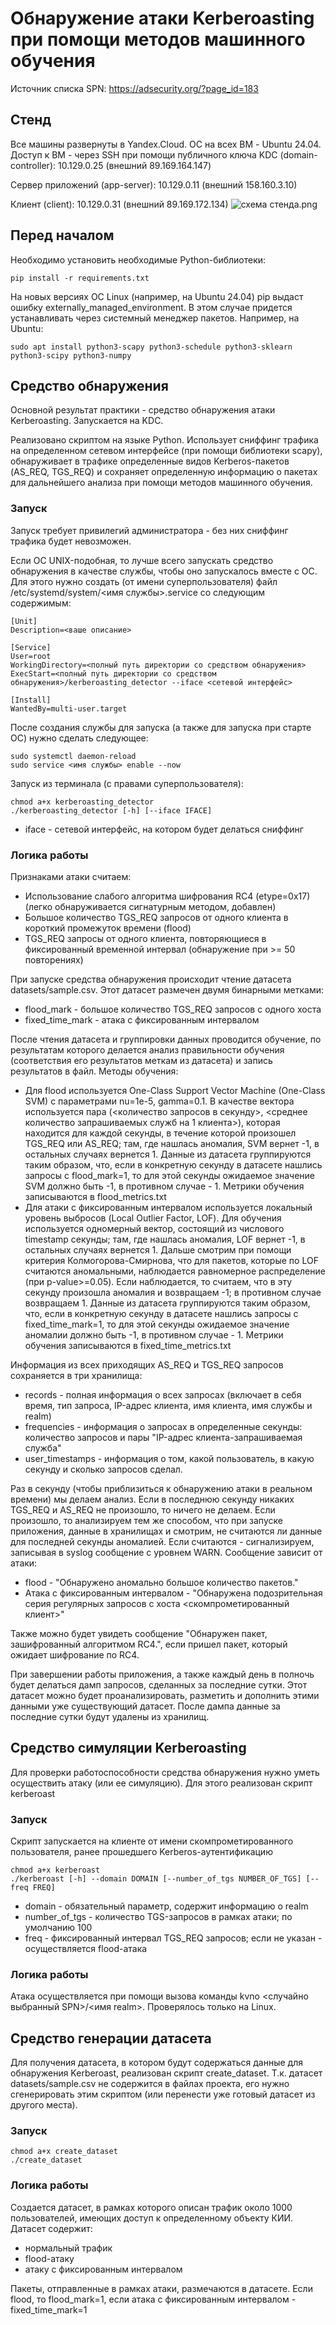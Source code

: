 # Обнаружение атаки Kerberoasting при помощи методов машинного обучения
Источник списка SPN: https://adsecurity.org/?page_id=183

## Стенд
Все машины развернуты в Yandex.Cloud. ОС на всех ВМ - Ubuntu 24.04. Доступ к ВМ - через SSH при помощи публичного ключа
KDC (domain-controller): 10.129.0.25 (внешний 89.169.164.147)

Сервер приложений (app-server): 10.129.0.11 (внешний 158.160.3.10)

Клиент (client): 10.129.0.31 (внешний 89.169.172.134)
![схема стенда.png](%D1%81%D1%85%D0%B5%D0%BC%D0%B0%20%D1%81%D1%82%D0%B5%D0%BD%D0%B4%D0%B0.png)

## Перед началом
Необходимо установить необходимые Python-библиотеки:
```shell
pip install -r requirements.txt
```
На новых версиях ОС Linux (например, на Ubuntu 24.04) pip выдаст ошибку externally_managed_environment. В этом случае
придется устанавливать через системный менеджер пакетов. Например, на Ubuntu:
```shell
sudo apt install python3-scapy python3-schedule python3-sklearn python3-scipy python3-numpy
```

## Средство обнаружения
Основной результат практики - средство обнаружения атаки Kerberoasting. Запускается на KDC.

Реализовано скриптом на языке Python. Использует сниффинг трафика на определенном сетевом интерфейсе
(при помощи библиотеки scapy), обнаруживает в трафике определенные видов Kerberos-пакетов (AS_REQ, TGS_REQ) и
сохраняет определенную информацию о пакетах для дальнейшего анализа при помощи методов машинного обучения.

### Запуск
Запуск требует привилегий администратора - без них сниффинг трафика будет невозможен.

Если ОС UNIX-подобная, то лучше всего запускать средство обнаружения в качестве службы, чтобы оно запускалось вместе с ОС.
Для этого нужно создать (от имени суперпользователя) файл /etc/systemd/system/<имя службы>.service со следующим
содержимым:
```
[Unit]
Description=<ваше описание>

[Service]
User=root
WorkingDirectory=<полный путь директории со средством обнаружения>
ExecStart=<полный путь директории со средством обнаружения>/kerberoasting_detector --iface <сетевой интерфейс>

[Install]
WantedBy=multi-user.target
```
После создания службы для запуска (а также для запуска при старте ОС) нужно сделать следующее:
```shell
sudo systemctl daemon-reload
sudo service <имя службы> enable --now
```

Запуск из терминала (с правами суперпользователя):
```shell
chmod a+x kerberoasting_detector
./kerberoasting_detector [-h] [--iface IFACE]
```
* iface - сетевой интерфейс, на котором будет делаться сниффинг

### Логика работы
Признаками атаки считаем:
* Использование слабого алгоритма шифрования RC4 (etype=0x17) (легко обнаруживается сигнатурным методом, добавлен)
* Большое количество TGS_REQ запросов от одного клиента в короткий промежуток времени (flood)
* TGS_REQ запросы от одного клиента, повторяющиеся в фиксированный временной интервал (обнаружение при >= 50
повторениях)

При запуске средства обнаружения происходит чтение датасета datasets/sample.csv. Этот датасет размечен двумя бинарными 
метками: 
* flood_mark - большое количество TGS_REQ запросов с одного хоста
* fixed_time_mark - атака с фиксированным интервалом

После чтения датасета и группировки данных проводится обучение, по результатам которого делается анализ правильности 
обучения (соответствия его результатов меткам из датасета) и запись результатов в файл. Методы обучения:
* Для flood используется One-Class Support Vector Machine (One-Class SVM) с параметрами nu=1e-5, gamma=0.1.
В качестве вектора используется пара (<количество запросов в секунду>, <среднее количество запрашиваемых служб на 1
клиента>), которая находится для каждой секунды, в течение которой произошел TGS_REQ или AS_REQ; там, где нашлась
аномалия, SVM вернет -1, в остальных случаях вернется 1. Данные из датасета группируются таким образом, что, если в
конкретную секунду в датасете нашлись запросы c flood_mark=1, то для этой секунды ожидаемое значение SVM должно быть -1,
в противном случае - 1. Метрики обучения записываются в flood_metrics.txt
* Для атаки с фиксированным интервалом используется локальный уровень выбросов (Local Outlier Factor, LOF). Для обучения
используется одномерный вектор, состоящий из числового timestamp секунды; там, где нашлась аномалия, LOF вернет -1,
в остальных случаях вернется 1. Дальше смотрим при помощи критерия Колмогорова-Смирнова, что для пакетов, которые по LOF
считаются аномальными, наблюдается равномерное распределение (при p-value>=0.05). Если наблюдается, то считаем, что
в эту секунду произошла аномалия и возвращаем -1; в противном случае возвращаем 1. Данные из датасета группируются таким
образом, что, если в конкретную секунду в датасете нашлись запросы c fixed_time_mark=1, то для этой секунды ожидаемое
значение аномалии должно быть -1, в противном случае - 1. Метрики обучения записываются в fixed_time_metrics.txt

Информация из всех приходящих AS_REQ и TGS_REQ запросов сохраняется в три хранилища:
* records - полная информация о всех запросах (включает в себя время, тип запроса, IP-адрес клиента, имя клиента, имя
службы и realm)
* frequencies - информация о запросах в определенные секунды: количество запросов и пары "IP-адрес клиента-запрашиваемая
служба"
* user_timestamps - информация о том, какой пользователь, в какую секунду и сколько запросов сделал.

Раз в секунду (чтобы приблизиться к обнаружению атаки в реальном времени) мы делаем анализ. Если в последнюю секунду
никаких TGS_REQ и AS_REQ не произошло, то ничего не делаем. Если произошло, то анализируем тем же способом, что при
запуске приложения,
данные в хранилищах и смотрим, не считаются ли данные для последней секунды аномалией. Если считаются - сигнализируем,
записывая в syslog сообщение с уровнем WARN. Сообщение зависит от атаки:
* flood - "Обнаружено аномально большое количество пакетов."
* Атака с фиксированным интервалом - "Обнаружена подозрительная серия регулярных запросов с хоста <скомпрометированный
клиент>"

Также можно будет увидеть сообщение "Обнаружен пакет, зашифрованный алгоритмом RC4.", если пришел пакет, который ожидает
шифрование по RC4.

При завершении работы приложения, а также каждый день в полночь будет делаться дамп запросов, сделанных за последние
сутки. Этот датасет можно будет проанализировать, разметить и дополнить этими данными уже существующий датасет. После
дампа данные за последние сутки будут удалены из хранилищ.

## Средство симуляции Kerberoasting
Для проверки работоспособности средства обнаружения нужно уметь осуществить атаку (или ее симуляцию). Для этого
реализован скрипт kerberoast

### Запуск
Скрипт запускается на клиенте от имени скомпрометированного пользователя, ранее прошедшего Kerberos-аутентификацию
```shell
chmod a+x kerberoast
./kerberoast [-h] --domain DOMAIN [--number_of_tgs NUMBER_OF_TGS] [--freq FREQ]
```
* domain - обязательный параметр, содержит информацию о realm
* number_of_tgs - количество TGS-запросов в рамках атаки; по умолчанию 100
* freq - фиксированный интервал TGS_REQ запросов; если не указан - осуществляется flood-атака

### Логика работы
Атака осуществляется при помощи вызова команды kvno <случайно выбранный SPN>/<имя realm>. Проверялось только на Linux.

## Средство генерации датасета
Для получения датасета, в котором будут содержаться данные для обнаружения Kerberoast, реализован скрипт create_dataset.
Т.к. датасет datasets/sample.csv не содержится в файлах проекта, его нужно сгенерировать этим скриптом (или перенести
уже готовый датасет из другого места). 

### Запуск
```shell
chmod a+x create_dataset
./create_dataset
```

### Логика работы
Создается датасет, в рамках которого описан трафик около 1000 пользователей, имеющих доступ к определенному объекту КИИ.
Датасет содержит:
* нормальный трафик
* flood-атаку
* атаку с фиксированным интервалом

Пакеты, отправленные в рамках атаки, размечаются в датасете. Если flood, то flood_mark=1, если атака с фиксированным
интервалом - fixed_time_mark=1